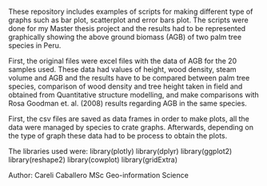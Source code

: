 These repository includes examples of scripts for making different type of graphs
such as bar plot, scatterplot and error bars plot.
The scripts were done for my Master thesis project and the results had to be
represented graphically showing the above ground biomass (AGB) of two palm tree species in Peru.

First, the original files were excel files with the data of AGB for the 20 samples
used. These data had values of height, wood density, steam volume and AGB
and the results have to be compared between palm tree species, comparison of wood
density and tree height taken in field and obtained from Quantitative structure
modelling, and make comparisons with Rosa Goodman et. al. (2008) results regarding
AGB in the same species.

First, the csv files are saved as data frames in order to make plots, all the data
were managed by species to crate graphs. Afterwards, depending on the type of graph these data had to be process to obtain the plots.

The libraries used were:
library(plotly)
library(dplyr)
library(ggplot2)
library(reshape2)
library(cowplot)
library(gridExtra)

Author: Careli Caballero
MSc Geo-information Science

